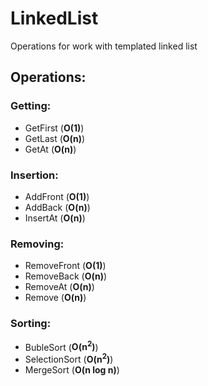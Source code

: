 # LinkedList
Operations for work with templated linked list 

## Operations:
### Getting:
* GetFirst (**O(1)**)
* GetLast (**O(n)**)
* GetAt (**O(n)**)

### Insertion:
* AddFront (**O(1)**)
* AddBack (**O(n)**)
* InsertAt (**O(n)**)

### Removing:
* RemoveFront (**O(1)**)
* RemoveBack (**O(n)**)
* RemoveAt (**O(n)**)
* Remove (**O(n)**)

### Sorting:
* BubleSort (**O(n<sup>2</sup>)**)
* SelectionSort (**O(n<sup>2</sup>)**)
* MergeSort (**O(n log n)**)